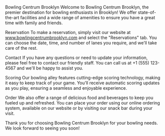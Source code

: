 Bowling Centrum Brooklyn
Welcome to Bowling Centrum Brooklyn, the premier destination for bowling enthusiasts in Brooklyn! We offer state-of-the-art facilities and a wide range of amenities to ensure you have a great time with family and friends.

Reservation
To make a reservation, simply visit our website at www.bowlingcentrumbrooklyn.com and select the "Reservations" tab. You can choose the date, time, and number of lanes you require, and we'll take care of the rest.

Contact
If you have any questions or need to update your information, please feel free to contact our friendly staff. You can call us at +1 (555) 123-4567 and we'll be happy to assist you.

Scoring
Our bowling alley features cutting-edge scoring technology, making it easy to keep track of your game. You'll receive automatic scoring updates as you play, ensuring a seamless and enjoyable experience.

Order
We also offer a range of delicious food and beverages to keep you fueled up and refreshed. You can place your order using our online ordering system, available on our website or by visiting our snack bar during your visit.

Thank you for choosing Bowling Centrum Brooklyn for your bowling needs. We look forward to seeing you soon!
